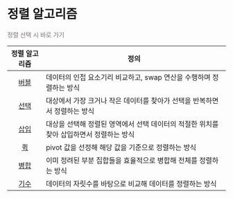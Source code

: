 # 정렬 알고리즘

<span style="color: #787373ff;">정렬 선택 시 바로 가기</span>

|정렬 알고리즘     |정의                                                                                      |
|:--------------:|-----------------------------------------------------------------------------------------|
|[버블](./버블정렬/README.md)   |데이터의 인접 요소기리 비교하고, swap 연산을 수행하며 정렬하는 방식                  |
|[선택](./선택정렬/README.md)   |대상에서 가장 크거나 작은 데이터를 찾아가 선택을 반복하면서 정렬하는 방식             |
|[삽입](./삽입정렬/README.md)   |대상을 선택해 정렬된 영역에서 선택 데이터의 적절한 위치를 찾아 삽입하면서 정렬하는 방식 |
|[퀵](./퀵정렬/README.md)      |pivot 값을 선정해 해당 값을 기준으로 정렬하는 방식                                |
|[병합](./병합정렬/README.md)   |이미 정려된 부분 집합들을 효율적으로 병합해 전체를 정렬하는 방식                     |
|[기수](./기수정렬/README.md)   |데이터의 자릿수를 바탕으로 비교해 데이터를 정렬하는 방식                            |

